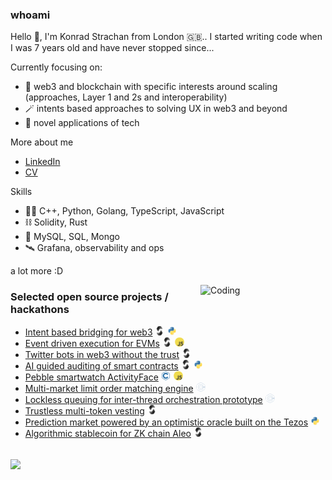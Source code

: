 <style>
  .icon-container {
    display: inline-flex;
    align-items: center;
  }

  .icon {
    width: 15px;
    height: 15px;
    background-color: white;
    border-radius: 50%;
    margin-right: 5px;
  }
</style>

### whoami
Hello 👋, I'm Konrad Strachan from London 🇬🇧.. I started writing code when I was 7 years old and have never stopped since...

Currently focusing on:
* 🔮 web3 and blockchain with specific interests around scaling (approaches, Layer 1 and 2s and interoperability)
* 🪄 intents based approaches to solving UX in web3 and beyond
* 🚀 novel applications of tech

More about me
* [LinkedIn](https://www.linkedin.com/in/konrad-strachan/)
* [CV](https://github.com/konradstrachan/konradstrachan.github.io/blob/master/Konrad%20Strachan%20CV%202023.pdf)

Skills
* 👨‍💻 C++, Python, Golang, TypeScript, JavaScript
* ⛓️ Solidity, Rust
* 💽 MySQL, SQL, Mongo
* 🛰️ Grafana, observability and ops

a lot more :D

<img align="right" alt="Coding" width="200px" src="https://github.com/konradstrachan/konradstrachan/assets/21056525/5f255abd-f247-4298-bc00-52699acade78">

### Selected open source projects / hackathons

* [Intent based bridging for web3](https://github.com/konradstrachan/ethistanbulhackathon2023) <div class="icon-container"><img class="icon" src="https://github.com/devicons/devicon/blob/master/icons/solidity/solidity-original.svg" alt="Solidity Icon"/><img class="icon" src="https://github.com/devicons/devicon/blob/master/icons/python/python-original.svg" alt="Python Icon"/></div>
* [Event driven execution for EVMs](https://github.com/konradstrachan/ethparishackathon23) <div class="icon-container"><img class="icon" src="https://github.com/devicons/devicon/blob/master/icons/solidity/solidity-original.svg" alt="Solidity Icon"/><img class="icon" src="https://github.com/devicons/devicon/blob/master/icons/javascript/javascript-original.svg" alt="JS Icon"/></div>
* [Twitter bots in web3 without the trust](https://github.com/konradstrachan/superhackhackathon23) <div class="icon-container"><img class="icon" src="https://github.com/devicons/devicon/blob/master/icons/solidity/solidity-original.svg" alt="Solidity Icon"/></div>
* [AI guided auditing of smart contracts](https://github.com/konradstrachan/ethpraguehackathon23) <div class="icon-container"><img class="icon" src="https://github.com/devicons/devicon/blob/master/icons/solidity/solidity-original.svg" alt="Solidity Icon"/><img class="icon" src="https://github.com/devicons/devicon/blob/master/icons/python/python-original.svg" alt="Python Icon"/></div>
* [Pebble smartwatch ActivityFace](https://github.com/konradstrachan/Pebble_ActivityWatchFace) <div class="icon-container"><img class="icon" src="https://github.com/devicons/devicon/blob/master/icons/c/c-line.svg" alt="C Icon"/><img class="icon" src="https://github.com/devicons/devicon/blob/master/icons/javascript/javascript-original.svg" alt="JS Icon"/></div>
* [Multi-market limit order matching engine](https://github.com/konradstrachan/MatchingEngine) <div class="icon-container"><img class="icon" src="https://github.com/devicons/devicon/blob/master/icons/cplusplus/cplusplus-line.svg" alt="C++ Icon"/></div>
* [Lockless queuing for inter-thread orchestration prototype](https://github.com/konradstrachan/workload_cpp) <div class="icon-container"><img class="icon" src="https://github.com/devicons/devicon/blob/master/icons/cplusplus/cplusplus-line.svg" alt="C++ Icon"/></div>
* [Trustless multi-token vesting](https://github.com/konradstrachan/ethdamhackathon23) <div class="icon-container"><img class="icon" src="https://github.com/devicons/devicon/blob/master/icons/solidity/solidity-original.svg" alt="Solidity Icon"/></div>
* [Prediction market powered by an optimistic oracle built on the Tezos](https://github.com/konradstrachan/ethlondonhackathon2023) <div class="icon-container"><img class="icon" src="https://github.com/devicons/devicon/blob/master/icons/python/python-original.svg" alt="Python Icon"/></div>
* [Algorithmic stablecoin for ZK chain Aleo](https://github.com/konradstrachan/devconnect2023aleohackathon) <div class="icon-container"><img class="icon" src="https://github.com/devicons/devicon/blob/master/icons/solidity/solidity-original.svg" alt="Solidity Icon"/></div>

<br/>

<a href="https://github.com/konradstrachan/konradstrachan">
  <img align="center" src="https://github-readme-stats.vercel.app/api/top-langs/?username=konradstrachan&hide=java,html,tex,c&title_color=ffffff&text_color=c9cacc&icon_color=2bbc8a&bg_color=1d1f21&langs_count=3" />
</a>

<!--
**konradstrachan/konradstrachan** is a ✨ _special_ ✨ repository because its `README.md` (this file) appears on your GitHub profile.

Here are some ideas to get you started:

- 🔭 I’m currently working on ...
- 🌱 I’m currently learning ...
- 👯 I’m looking to collaborate on ...
- 🤔 I’m looking for help with ...
- 💬 Ask me about ...
- 📫 How to reach me: ...
- 😄 Pronouns: ...
- ⚡ Fun fact: ...
-->
